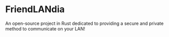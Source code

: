 # FriendLANdia
An open-source project in Rust dedicated to providing a secure and private method to communicate on your LAN!
